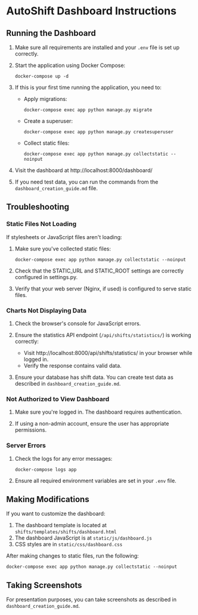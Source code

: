 # AutoShift Dashboard Instructions

## Running the Dashboard

1. Make sure all requirements are installed and your `.env` file is set up correctly.

2. Start the application using Docker Compose:
   ```
   docker-compose up -d
   ```

3. If this is your first time running the application, you need to:
   - Apply migrations:
     ```
     docker-compose exec app python manage.py migrate
     ```
   - Create a superuser:
     ```
     docker-compose exec app python manage.py createsuperuser
     ```
   - Collect static files:
     ```
     docker-compose exec app python manage.py collectstatic --noinput
     ```

4. Visit the dashboard at http://localhost:8000/dashboard/

5. If you need test data, you can run the commands from the `dashboard_creation_guide.md` file.

## Troubleshooting

### Static Files Not Loading

If stylesheets or JavaScript files aren't loading:

1. Make sure you've collected static files:
   ```
   docker-compose exec app python manage.py collectstatic --noinput
   ```

2. Check that the STATIC_URL and STATIC_ROOT settings are correctly configured in settings.py.

3. Verify that your web server (Nginx, if used) is configured to serve static files.

### Charts Not Displaying Data

1. Check the browser's console for JavaScript errors.

2. Ensure the statistics API endpoint (`/api/shifts/statistics/`) is working correctly:
   - Visit http://localhost:8000/api/shifts/statistics/ in your browser while logged in.
   - Verify the response contains valid data.

3. Ensure your database has shift data. You can create test data as described in `dashboard_creation_guide.md`.

### Not Authorized to View Dashboard

1. Make sure you're logged in. The dashboard requires authentication.

2. If using a non-admin account, ensure the user has appropriate permissions.

### Server Errors

1. Check the logs for any error messages:
   ```
   docker-compose logs app
   ```

2. Ensure all required environment variables are set in your `.env` file.

## Making Modifications

If you want to customize the dashboard:

1. The dashboard template is located at `shifts/templates/shifts/dashboard.html`
2. The dashboard JavaScript is at `static/js/dashboard.js`
3. CSS styles are in `static/css/dashboard.css`

After making changes to static files, run the following:
```
docker-compose exec app python manage.py collectstatic --noinput
```

## Taking Screenshots

For presentation purposes, you can take screenshots as described in `dashboard_creation_guide.md`. 